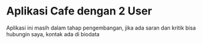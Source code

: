 # Aplikasi Cafe dengan 2 User
Aplikasi ini masih dalam tahap pengembangan, jika ada saran dan kritik bisa hubungin saya, kontak ada di biodata
